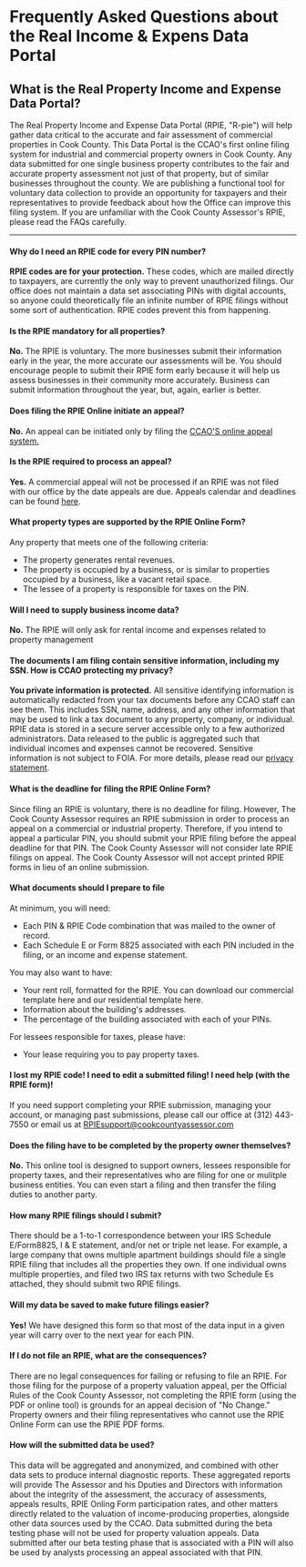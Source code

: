 # Frequently Asked Questions about the Real Income & Expens Data Portal

## What is the Real Property Income and Expense Data Portal?

The Real Property Income and Expense Data Portal (RPIE, "R-pie") will help gather data critical to the accurate and fair assessment of commercial properties in Cook County. This Data Portal is the CCAO's first online filing system for industrial and commercial property owners in Cook County. Any data submitted for one single business property contributes to the fair and accurate property assessment not just of that property, but of similar businesses throughout the county. We are publishing a functional tool for voluntary data collection to provide an opportunity for taxpayers and their representatives to provide feedback about how the Office can improve this filing system. If you are unfamiliar with the Cook County Assessor's RPIE, please read the FAQs carefully.

***

#### Why do I need an RPIE code for every PIN number? 

**RPIE codes are for your protection.** These codes, which are mailed directly to taxpayers, are currently the only way to prevent unauthorized filings. Our office does not maintain a data set associating PINs with digital accounts, so anyone could theoretically file an infinite number of RPIE filings without some sort of authentication. RPIE codes prevent this from happening.

#### Is the RPIE mandatory for all properties?

**No.** The RPIE  is voluntary. The more businesses submit their information early in the year, the more accurate our assessments will be. You should encourage people to submit their RPIE form early because it will help us assess businesses in their community more accurately. Business can submit information throughout the year, but, again, earlier is better.

#### Does filing the RPIE Online initiate an appeal?

**No.** An appeal can be initiated only by filing the [CCAO'S online
appeal system.](https://www.cookcountyassessor.com/online-appeals)

#### Is the RPIE required to process an appeal?

**Yes.** A commercial appeal will not be processed if an RPIE was not filed with our office by the date appeals are due. Appeals calendar and deadlines can be found [here](https://www.cookcountyassessor.com/assessment-calendar-and-deadlines).

#### What property types are supported by the RPIE Online Form?

Any property that meets one of the following criteria:
* The property generates rental revenues.
* The property is occupied by a business, or is similar to properties occupied by a business, like a vacant retail space.
* The lessee of a property is responsible for taxes on the PIN.

#### Will I need to supply business income data?
**No.** The RPIE will only ask for rental income and expenses related to property management

#### The documents I am filing contain sensitive information, including my SSN. How is CCAO protecting my privacy?

**You private information is protected.** All sensitive identifying information is automatically redacted from your tax documents before any CCAO staff can see them. This includes SSN, name, address, and any other information that may be used to link a tax document to any property, company, or individual. RPIE data is stored in a secure server accessible only to a few authorized administrators. Data released to the public is aggregated such that individual incomes and expenses cannot be recovered. Sensitive information is not subject to FOIA. For more details, please read our [privacy statement](https://gitlab.com/ccao-data-science---modeling/documentation/wiki_content/-/blob/master/RPIE/CCAO-RPIE-Privacy-Policy.md).

#### What is the deadline for filing the RPIE Online Form?

Since filing an RPIE is voluntary, there is no deadline for filing. However, The Cook County Assessor requires an RPIE submission in order to process an appeal on a commercial or industrial property. Therefore, if you intend to appeal a particular PIN, you should submit your RPIE filing before the appeal deadline for that PIN. The Cook County Assessor will not consider late RPIE filings on appeal. The Cook County Assessor will not accept printed RPIE forms in lieu of an online submission.

#### What documents should I prepare to file

At minimum, you will need:

-   Each PIN & RPIE Code combination that was mailed to the
    owner of record.
-   Each Schedule E or Form 8825 associated with each PIN included in
    the filing, or an income and expense statement.

You may also want to have: 

* Your rent roll, formatted for the RPIE. You can download our commercial template here and our residential template here. 
* Information about the building's addresses. 
* The percentage of the building associated with each of your PINs.

For lessees responsible for taxes, please have:

-   Your lease requiring you to pay property taxes. 

#### I lost my RPIE code! I need to edit a submitted filing! I need help (with the RPIE form)!

If you need support completing your RPIE submission, managing your account, or managing past submissions, please call our office at (312) 443-7550 or email us at [RPIEsupport@cookcountyassessor.com](mailto:RPIEsupport@cookcountyassessor.com)

#### Does the filing have to be completed by the property owner themselves?

**No.** This online tool is designed to support owners, lessees responsible for property taxes, and their representatives who are filing for one or mulitple business entities. You can even start a filing and then transfer the filing duties to another party.

#### How many RPIE filings should I submit?

There should be a 1-to-1 correspondence between your IRS Schedule E/Form8825, I & E statement, and/or net or triple net lease. For example, a large company that owns multiple apartment buildings should file a single RPIE filing that includes all the properties they own. If one individual owns multiple properties, and filed two IRS tax returns with two Schedule Es attached, they should submit two RPIE filings.

#### Will my data be saved to make future filings easier?

**Yes!** We have designed this form so that most of the data input in a given year will carry over to the next year for each PIN.

#### If I do not file an RPIE, what are the consequences?

There are no legal consequences for failing or refusing to file an RPIE. For those filing for the purpose of a property valuation appeal, per the Official Rules of the Cook County Assessor, not completing the RPIE form (using the PDF or online tool) is grounds for an appeal decision of "No Change." Property owners and their filing representatives who cannot use the RPIE Online Form can use the RPIE PDF forms.

#### How will the submitted data be used?

This data will be aggregated and anonymized, and combined with other data sets to produce internal diagnostic reports. These aggregated reports will provide The Assessor and his Dputies and Directors with information about the integrity of the assessment, the accuracy of assessments, appeals results, RPIE Onling Form participation rates, and other matters directly related to the valuation of income-producing properties, alongside other data sources used by the CCAO.   Data submitted during the beta testing phase will not be used for property valuation appeals. Data submitted after our beta testing phase that is associated with a PIN will also be used by analysts processing an appeal associated with that PIN.


